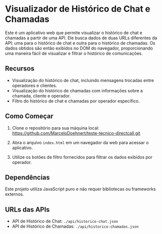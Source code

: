 # Visualizador de Histórico de Chat e Chamadas

Este é um aplicativo web que permite visualizar o histórico de chat e chamadas a partir de uma API. Ele busca dados de duas URLs diferentes da API: uma para o histórico de chat e outra para o histórico de chamadas. Os dados obtidos são então exibidos no DOM do navegador, proporcionando uma maneira fácil de visualizar e filtrar o histórico de comunicações.

## Recursos

- Visualização do histórico de chat, incluindo mensagens trocadas entre operadores e clientes.
- Visualização do histórico de chamadas com informações sobre a chamada, cliente e operador.
- Filtro do histórico de chat e chamadas por operador específico.

## Como Começar

1. Clone o repositório para sua máquina local: https://github.com/MarceloDoehnert/teste-tecnico-directcall.git

2. Abra o arquivo `index.html` em um navegador da web para acessar o aplicativo.

3. Utilize os botões de filtro fornecidos para filtrar os dados exibidos por operador.

## Dependências

Este projeto utiliza JavaScript puro e não requer bibliotecas ou frameworks externos.

## URLs das APIs

- API de Histórico de Chat: `./api/historico-chat.json`
- API de Histórico de Chamadas: `./api/historico-chamadas.json`
